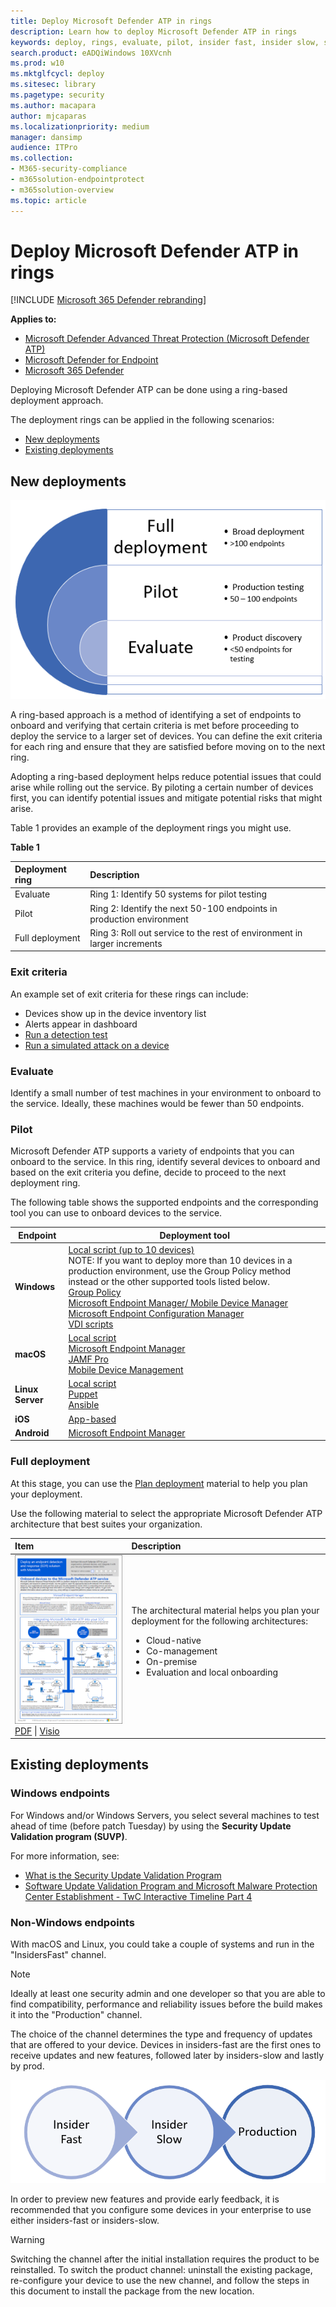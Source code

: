 ```yaml
---
title: Deploy Microsoft Defender ATP in rings
description: Learn how to deploy Microsoft Defender ATP in rings
keywords: deploy, rings, evaluate, pilot, insider fast, insider slow, setup, onboard, phase, deployment, deploying, adoption, configuring
search.product: eADQiWindows 10XVcnh
ms.prod: w10
ms.mktglfcycl: deploy
ms.sitesec: library
ms.pagetype: security
ms.author: macapara
author: mjcaparas
ms.localizationpriority: medium
manager: dansimp
audience: ITPro
ms.collection: 
- M365-security-compliance
- m365solution-endpointprotect
- m365solution-overview  
ms.topic: article
---
```


# Deploy Microsoft Defender ATP in rings

[!INCLUDE [Microsoft 365 Defender rebranding](../../includes/microsoft-defender.md)]

**Applies to:**
- [Microsoft Defender Advanced Threat Protection (Microsoft Defender ATP)](https://go.microsoft.com/fwlink/p/?linkid=2146631)
- [Microsoft Defender for Endpoint](https://go.microsoft.com/fwlink/p/?linkid=2146631)
- [Microsoft 365 Defender](https://go.microsoft.com/fwlink/?linkid=2118804)


Deploying Microsoft Defender ATP can be done using a ring-based deployment approach. 

The deployment rings can be applied in the following scenarios:
- [New deployments](#new-deployments)
- [Existing deployments](#existing-deployments)

## New deployments

![Image of deployment rings](images/deployment-rings.png)


A ring-based approach is a method of identifying a set of endpoints to onboard and verifying that certain criteria is met before proceeding to deploy the service to a larger set of devices. You can define the exit criteria for each ring and ensure that they are satisfied before moving on to the next ring.

Adopting a ring-based deployment helps reduce potential issues that could arise while rolling out the service. By piloting a certain number of devices first, you can identify potential issues and mitigate potential risks that might arise. 


Table 1 provides an example of the deployment rings you might use. 

**Table 1**

|**Deployment ring**|**Description**|
|:-----|:-----|
Evaluate | Ring 1: Identify 50 systems for pilot testing 
Pilot | Ring 2: Identify the next 50-100  endpoints in production environment <br> 	
Full deployment | Ring 3: Roll out service to the rest of environment in larger increments



### Exit criteria
An example set of exit criteria for these rings can include:
- Devices show up in the device inventory list
- Alerts appear in dashboard
- [Run a detection test](run-detection-test.md)
- [Run a simulated attack on a device](attack-simulations.md)

### Evaluate
Identify a small number of test machines in your environment to onboard to the service. Ideally, these machines would be fewer than 50 endpoints. 


### Pilot
Microsoft Defender ATP supports a variety of endpoints that you can onboard to the service. In this ring, identify several devices to onboard and based on the exit criteria you define, decide to proceed to the next deployment ring.

The following table shows the supported endpoints and the corresponding tool you can use to onboard devices to the service. 

| Endpoint     | Deployment tool                       |
|--------------|------------------------------------------|
| **Windows**  |  [Local script (up to 10 devices)](configure-endpoints-script.md) <br> NOTE: If you want to deploy more than 10 devices in a production environment, use the Group Policy method instead or the other supported tools listed below.<br>  [Group Policy](configure-endpoints-gp.md) <br>  [Microsoft Endpoint Manager/ Mobile Device Manager](configure-endpoints-mdm.md) <br>   [Microsoft Endpoint Configuration Manager](configure-endpoints-sccm.md) <br> [VDI scripts](configure-endpoints-vdi.md)   |
| **macOS**    | [Local script](mac-install-manually.md) <br> [Microsoft Endpoint Manager](mac-install-with-intune.md) <br> [JAMF Pro](mac-install-with-jamf.md) <br> [Mobile Device Management](mac-install-with-other-mdm.md) |
| **Linux Server** | [Local script](linux-install-manually.md) <br> [Puppet](linux-install-with-puppet.md) <br> [Ansible](linux-install-with-ansible.md)|
| **iOS**      | [App-based](ios-install.md)                                |
| **Android**  | [Microsoft Endpoint Manager](android-intune.md)               | 




### Full deployment
At this stage, you can use the [Plan deployment](deployment-strategy.md) material to help you plan your deployment. 


Use the following material to select the appropriate Microsoft Defender ATP architecture that best suites your organization.

|**Item**|**Description**|
|:-----|:-----|
|[![Thumb image for Microsoft Defender ATP deployment strategy](images/mdatp-deployment-strategy.png)](https://github.com/MicrosoftDocs/windows-itpro-docs/raw/public/windows/security/threat-protection/microsoft-defender-atp/downloads/mdatp-deployment-strategy.pdf)<br/> [PDF](https://github.com/MicrosoftDocs/windows-itpro-docs/raw/public/windows/security/threat-protection/microsoft-defender-atp/downloads/mdatp-deployment-strategy.pdf)  \| [Visio](https://github.com/MicrosoftDocs/windows-itpro-docs/raw/public/windows/security/threat-protection/microsoft-defender-atp/downloads/mdatp-deployment-strategy.vsdx) | The architectural material helps you plan your deployment for the following architectures: <ul><li> Cloud-native </li><li> Co-management </li><li> On-premise</li><li>Evaluation and local onboarding</li>




## Existing deployments

### Windows endpoints
For Windows and/or Windows Servers, you select several machines to test ahead of time (before patch Tuesday) by using the **Security Update Validation program (SUVP)**.

For more information, see:
- [What is the Security Update Validation Program](https://techcommunity.microsoft.com/t5/windows-it-pro-blog/what-is-the-security-update-validation-program/ba-p/275767)
- [Software Update Validation Program and Microsoft Malware Protection Center Establishment - TwC Interactive Timeline Part 4](https://www.microsoft.com/security/blog/2012/03/28/software-update-validation-program-and-microsoft-malware-protection-center-establishment-twc-interactive-timeline-part-4/)


### Non-Windows endpoints
With macOS and Linux, you could take a couple of systems and run in the "InsidersFast" channel.

>[!NOTE]
>Ideally at least one security admin and one developer so that you are able to find compatibility, performance and reliability issues before the build makes it into the "Production" channel.

The choice of the channel determines the type and frequency of updates that are offered to your device. Devices in insiders-fast are the first ones to receive updates and new features, followed later by insiders-slow and lastly by prod.

![Image of insider rings](images/insider-rings.png)

In order to preview new features and provide early feedback, it is recommended that you configure some devices in your enterprise to use either insiders-fast or insiders-slow.

>[!WARNING]
>Switching the channel after the initial installation requires the product to be reinstalled. To switch the product channel: uninstall the existing package, re-configure your device to use the new channel, and follow the steps in this document to install the package from the new location.
